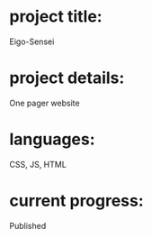 # project title: 
Eigo-Sensei

# project details: 
One pager website

# languages: 
CSS, JS, HTML 

# current progress: 
Published 
